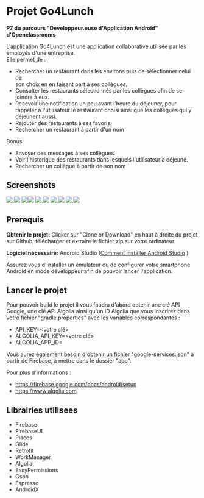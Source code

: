 # **Projet Go4Lunch**
**P7 du parcours "Developpeur.euse d'Application Android" d'Openclassrooms**

L’application Go4Lunch est une application collaborative utilisée par les employés d'une entreprise.  
Elle permet de :
- Rechercher un restaurant dans les environs puis de sélectionner celui de  
son choix en en faisant part à ses collègues.
- Consulter les restaurants sélectionnés par les collègues afin de se joindre à eux.  
- Recevoir une notification un peu avant l’heure du déjeuner, pour rappeler à l'utilisateur le
  restaurant choisi ainsi que les collègues qui y déjeunent aussi.
- Rajouter des restaurants à ses favoris.
- Rechercher un restaurant à partir d'un nom

Bonus:
- Envoyer des messages à ses collègues.
- Voir l'historique des restaurants dans lesquels l'utilisateur a déjeuné.
- Rechercher un collègue à partir de son nom

## Screenshots
![](screenshots/logingscreen.jpg).![](screenshots/drawernav.jpg)
![](screenshots/map.png)![](screenshots/detailresto.jpg)
![](screenshots/list_resto.png).![](screenshots/collegues.jpg)
![](screenshots/profilcollegue.jpg).![](screenshots/messagerie.jpg)
![](screenshots/myprofile.jpg).![](screenshots/notification.png)


## Prerequis
**Obtenir le projet:**
Clicker sur "Clone or Download" en haut à droite du projet sur Github, télécharger et extraire
le fichier zip sur votre ordinateur.

**Logiciel nécessaire:**
Android Studio ([Comment installer Android Studio](https://developer.android.com/studio/install) )

Assurez vous d'installer un émulateur ou de configurer votre smartphone Android en mode développeur afin de pouvoir
lancer l'application.

## Lancer le projet

Pour pouvoir build le projet il vous faudra d'abord obtenir une clé API Google, une clé API Algolia
ainsi qu'un ID Algolia que vous inscrirez dans votre fichier "gradle.properties" avec les variables 
correspondantes :

- API_KEY=<votre clé>
- ALGOLIA_API_KEY=<votre clé>
- ALGOLIA_APP_ID=<votre ID> 

Vous aurez également besoin d'obtenir un fichier "google-services.json" à partir de
Firebase, à mettre dans le dossier "app".

Pour plus d'informations :
- https://firebase.google.com/docs/android/setup
- https://www.algolia.com

## Librairies utilisees

- Firebase
- FirebaseUI
- Places
- Glide
- Retrofit
- WorkManager
- Algolia
- EasyPermissions
- Gson
- Espresso
- AndroidX


